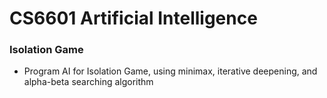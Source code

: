 # CS6601 Artificial Intelligence
### Isolation Game
- Program AI for Isolation Game, using minimax, iterative deepening, and alpha-beta searching algorithm
